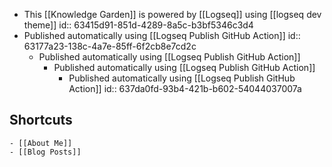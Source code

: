 - This [[Knowledge Garden]] is powered by [[Logseq]] using [[logseq dev theme]]
  id:: 63415d91-851d-4289-8a5c-b3bf5346c3d4
- Published automatically using [[Logseq Publish GitHub Action]]
  id:: 63177a23-138c-4a7e-85ff-6f2cb8e7cd2c
	- Published automatically using [[Logseq Publish GitHub Action]]
		- Published automatically using [[Logseq Publish GitHub Action]]
			- Published automatically using [[Logseq Publish GitHub Action]]
			  id:: 637da0fd-93b4-421b-b602-54044037007a
## Shortcuts
	- [[About Me]]
	- [[Blog Posts]]